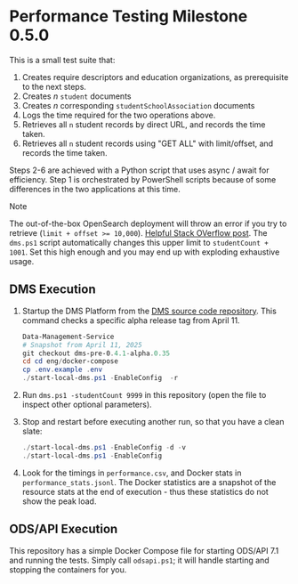 # Performance Testing Milestone 0.5.0

This is a small test suite that:

1. Creates require descriptors and education organizations, as prerequisite to
   the next steps.
2. Creates _n_ `student` documents
3. Creates _n_ corresponding `studentSchoolAssociation` documents
4. Logs the time required for the two operations above.
5. Retrieves all `n` student records by direct URL, and records the time taken.
6. Retrieves all `n` student records using "GET ALL" with limit/offset, and
   records the time taken.

Steps 2-6 are achieved with a Python script that uses async / await for
efficiency. Step 1 is orchestrated by PowerShell scripts because of some
differences in the two applications at this time.

> [!NOTE]
> The out-of-the-box OpenSearch deployment will throw an error if you try to
> retrieve (`limit + offset >= 10,000`). [Helpful Stack OVerflow
> post](https://stackoverflow.com/questions/55594386/where-should-i-configure-max-result-window-index-setting).
> The `dms.ps1` script automatically changes this upper limit to `studentCount +
> 1001`. Set this high enough and you may end up with exploding exhaustive
> usage.

## DMS Execution

1. Startup the DMS Platform from the [DMS source code
   repository](https://github.com/Ed-Fi-Alliance-OSS/Data-Management-Service).
   This command checks a specific alpha release tag from April 11.

   ```powershell
   Data-Management-Service
   # Snapshot from April 11, 2025
   git checkout dms-pre-0.4.1-alpha.0.35
   cd cd eng/docker-compose
   cp .env.example .env
   ./start-local-dms.ps1 -EnableConfig  -r
   ```

2. Run `dms.ps1 -studentCount 9999` in this repository (open the file to inspect
   other optional parameters).
3. Stop and restart before executing another run, so that you have a clean
   slate:

   ```powershell
   ./start-local-dms.ps1 -EnableConfig -d -v
   ./start-local-dms.ps1 -EnableConfig
   ```

4. Look for the timings in `performance.csv`, and Docker stats in
   `performance_stats.jsonl`. The Docker statistics are a snapshot of the
   resource stats at the end of execution - thus these statistics do not show
   the peak load.

## ODS/API Execution

This repository has a simple Docker Compose file for starting ODS/API 7.1 and
running the tests. Simply call `odsapi.ps1`; it will handle starting and
stopping the containers for you.

